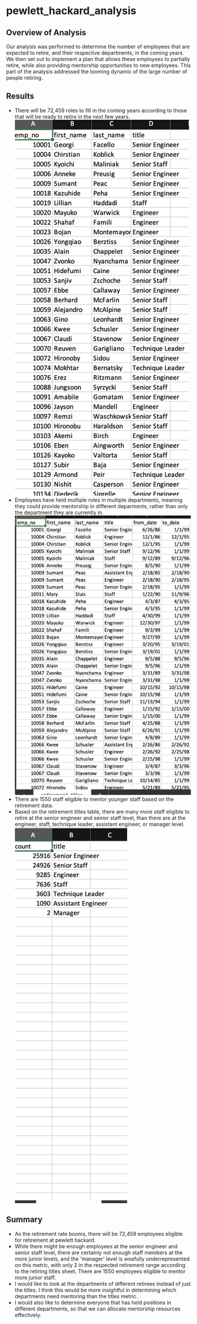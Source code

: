 # pewlett_hackard_analysis

## Overview of Analysis
Our analysis was performed to determine the number of employees that are expected to retire, and their respective departments, in the coming years. We then set out to implement a plan that allows these employees to partially retire, while also providing mentorship opportunities to new employees. This part of the analysis addressed the looming dynamic of the large number of people retiring.

## Results
- There will be 72,459 roles to fill in the coming years according to those that will be ready to retire in the next few years. 
![head of chart showing all employees eligible for retirement](https://github.com/lgconsult/pewlett_hackard_analysis/blob/main/unique_titles.png)
- Employees have held multiple roles in multiple departments, meaning they could provide mentorship in different deparments, rather than only the department they are currently in.
![Chart of different employee titles](https://github.com/lgconsult/pewlett_hackard_analysis/blob/main/retirement_titles.png)
- There are 1550 staff eligible to mentor younger staff based on the retirement data. 
- Based on the retirement titles table, there are many more staff eligible to retire at the senior engineer and senior staff level, than there are at the engineer, staff, technique leader, assistant engineer, or manager level.
![Retirement by title](https://github.com/lgconsult/pewlett_hackard_analysis/blob/main/unique_titles_retiring.png)

## Summary
- As the retirement rate booms, there will be 72,459 employees eligible for retirement at pewlett hackard. 
- While there might be enough employees at the senior engineer and senior staff level, there are certainly not enough staff members at the more junior levels, and the 'manager' level is woefully underrepresented on this metric, with only 2 in the respected retirement range according to the retiring titles sheet. There are 1550 employees eligible to mentor more junior staff. 
- I would like to look at the departments of different retirees instead of just the titles. I think this would be more insightful in determining which departments need mentoring than the titles metric.
- I would also like to determine everyone that has held positions in different departments, so that we can allocate mentorship resources effectively. 
